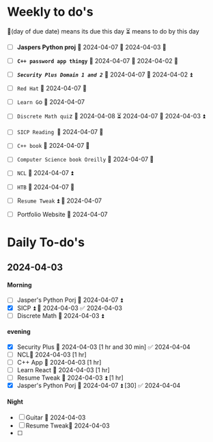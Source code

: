 # Weekly to do's
📅(day of due date) means its due this day  ⏳ means to do by this day 

- [ ] **Jaspers Python proj** 📅 2024-04-07 🛫 2024-04-03 🔼 
- [ ] **`C++ password app thingy`** 📅 2024-04-07 🛫 2024-04-02 🔼 
- [ ] ***`Security Plus Domain 1 and 2`*** 📅 2024-04-07 🛫 2024-04-02 ⏫ 
- [ ] `Red Hat` 📅 2024-04-07 🔽 
- [ ] `Learn G`o 📅 2024-04-07 
- [ ] `Discrete Math qui`z 📅 2024-04-08 ⏳ 2024-04-07 🛫 2024-04-03 ⏫ 
- [ ] `SICP Reading `📅 2024-04-07 🔽
- [ ] `C++ book` 📅 2024-04-07  🔽
- [ ] `Computer Science book Oreilly` 📅 2024-04-07 🔽
- [ ] `NCL` 📅 2024-04-07 ⏫ 
- [ ] `HTB` 📅 2024-04-07 🔼 
- [ ] R`esume Tweak` ⏫ 📅 2024-04-07
- [ ] Portfolio Website 📅 2024-04-07 


# Daily To-do's
## 2024-04-03
#### Morning 
- [ ] Jasper's Python Porj 📅 2024-04-07 ⏫ 
- [x] SICP ⏫ 📅 2024-04-03 ✅ 2024-04-03
- [ ] Discrete Math 📅 2024-04-03  ⏫ 
#### evening
- [x] Security Plus 📅 2024-04-03 [1 hr and 30 min] ✅ 2024-04-04
- [ ] NCL📅 2024-04-03 [1 hr]
- [ ] C++ App 📅 2024-04-03 [1 hr]
- [ ] Learn React 📅 2024-04-03 [1 hr]
- [ ] Resume Tweak 📅 2024-04-03  ⏫ [1 hr]
- [x] Jasper's Python Porj 📅 2024-04-07 ⏫  [30] ✅ 2024-04-04
#### Night 
- [ ] Guitar 📅 2024-04-03 
- [ ] Resume Tweak📅 2024-04-03
- [ ] 

